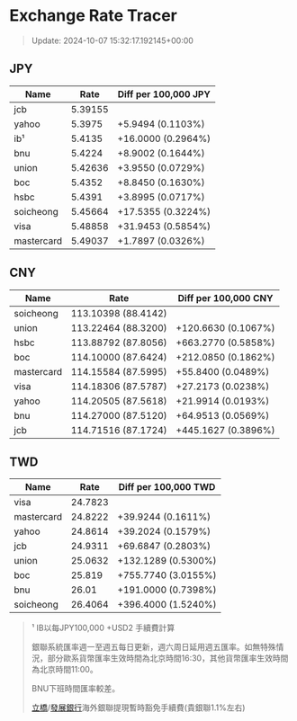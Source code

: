 # Exchange Rate Tracer

> Update: 2024-10-07 15:32:17.192145+00:00

## JPY

| Name       |    Rate | Diff per 100,000 JPY   |
|------------|---------|------------------------|
| jcb        | 5.39155 |                        |
| yahoo      | 5.3975  | +5.9494 (0.1103%)      |
| ib¹        | 5.4135  | +16.0000 (0.2964%)     |
| bnu        | 5.4224  | +8.9002 (0.1644%)      |
| union      | 5.42636 | +3.9550 (0.0729%)      |
| boc        | 5.4352  | +8.8450 (0.1630%)      |
| hsbc       | 5.4391  | +3.8995 (0.0717%)      |
| soicheong  | 5.45664 | +17.5355 (0.3224%)     |
| visa       | 5.48858 | +31.9453 (0.5854%)     |
| mastercard | 5.49037 | +1.7897 (0.0326%)      |

## CNY

| Name       | Rate                | Diff per 100,000 CNY   |
|------------|---------------------|------------------------|
| soicheong  | 113.10398	(88.4142) |                        |
| union      | 113.22464	(88.3200) | +120.6630 (0.1067%)    |
| hsbc       | 113.88792	(87.8056) | +663.2770 (0.5858%)    |
| boc        | 114.10000	(87.6424) | +212.0850 (0.1862%)    |
| mastercard | 114.15584	(87.5995) | +55.8400 (0.0489%)     |
| visa       | 114.18306	(87.5787) | +27.2173 (0.0238%)     |
| yahoo      | 114.20505	(87.5618) | +21.9914 (0.0193%)     |
| bnu        | 114.27000	(87.5120) | +64.9513 (0.0569%)     |
| jcb        | 114.71516	(87.1724) | +445.1627 (0.3896%)    |

## TWD

| Name       |    Rate | Diff per 100,000 TWD   |
|------------|---------|------------------------|
| visa       | 24.7823 |                        |
| mastercard | 24.8222 | +39.9244 (0.1611%)     |
| yahoo      | 24.8614 | +39.2024 (0.1579%)     |
| jcb        | 24.9311 | +69.6847 (0.2803%)     |
| union      | 25.0632 | +132.1289 (0.5300%)    |
| boc        | 25.819  | +755.7740 (3.0155%)    |
| bnu        | 26.01   | +191.0000 (0.7398%)    |
| soicheong  | 26.4064 | +396.4000 (1.5240%)    |


> ¹ IB以每JPY100,000 +USD2 手續費計算
>
> 銀聯系統匯率週一至週五每日更新，週六周日延用週五匯率。如無特殊情況，部分歐系貨幣匯率生效時間為北京時間16:30，其他貨幣匯率生效時間為北京時間11:00。
>
> BNU下班時間匯率較差。
>
> [立橋](https://www.wlbank.com.mo/uploads/ueditor/file/20181211/1544536513900230.pdf)/[發展銀行](https://www.mdb.com.mo/Service_Charges_20230728.pdf)海外銀聯提現暫時豁免手續費(貴銀聯1.1%左右)

